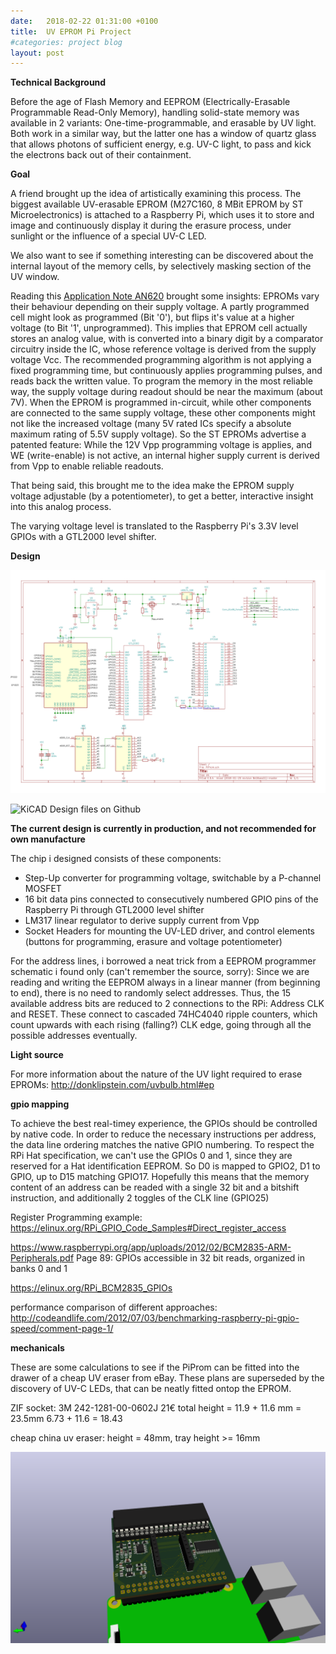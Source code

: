 ```yaml
---
date:	2018-02-22 01:31:00 +0100
title:	UV EPROM Pi Project
#categories: project blog
layout: post
---
```


**Technical Background**

Before the age of Flash Memory and EEPROM (Electrically-Erasable Programmable Read-Only Memory),
handling solid-state memory was available in 2 variants: One-time-programmable, and erasable by UV light.
Both work in a similar way, but the latter one has a window of quartz glass that allows photons of sufficient energy, e.g. UV-C light, to pass and kick the electrons back out of their containment.

**Goal**

A friend brought up the idea of artistically examining this process.
The biggest available UV-erasable EPROM (M27C160, 8 MBit EPROM by ST Microelectronics) is attached to a Raspberry Pi, which uses it to store and image and continuously display it during the erasure process, under sunlight or the influence of a special UV-C LED.

We also want to see if something interesting can be discovered about the internal layout of the memory cells, by selectively masking section of the UV window.

Reading this [Application Note AN620](https://www.digchip.com/datasheets/parts/datasheet/000/AN620.php) brought some 
insights:
EPROMs vary their behaviour depending on their supply voltage. A partly programmed cell might look as programmed (Bit \'0\'), 
but flips it\'s value at a higher voltage (to Bit \'1\', unprogrammed). This implies that EPROM cell actually stores an 
analog 
value, with is converted into a binary digit by a comparator circuitry inside the IC, whose reference voltage is derived from the supply voltage Vcc.
The recommended programming algorithm is not applying a fixed programming time, but continuously applies programming pulses, and reads back the written value.
To program the memory in the most reliable way, the supply voltage during readout should be near the maximum (about 7V).
When the EPROM is programmed in-circuit, while other components are connected to the same supply voltage, these other components might not like the increased voltage (many 5V rated ICs specify a absolute maximum rating of 5.5V supply voltage).
So the ST EPROMs advertise a patented feature: While the 12V Vpp programming voltage is applies, and WE (write-enable) is not active, an internal higher supply current is derived from Vpp to enable reliable readouts.

That being said, this brought me to the idea make the EPROM supply voltage adjustable (by a potentiometer), to get a better, interactive insight into this analog process.

The varying voltage level is translated to the Raspberry Pi\'s 3.3V level GPIOs with a GTL2000 level shifter.

**Design**

![](../images/PiProm-schematic.png)

![KiCAD Design files on Github](https://github.com/strfry/PiProm)

**The current design is currently in production, and not recommended for own manufacture**

The chip i designed consists of these components:
* Step-Up converter for programming voltage, switchable by a P-channel MOSFET
* 16 bit data pins connected to consecutively numbered GPIO pins of the Raspberry Pi through GTL2000 level shifter
* LM317 linear regulator to derive supply current from Vpp
* Socket Headers for mounting the UV-LED driver, and control elements (buttons for programming, erasure and voltage potentiometer)

For the address lines, i borrowed a neat trick from a EEPROM programmer schematic i found only (can\'t remember the source, 
sorry):
Since we are reading and writing the EEPROM always in a linear manner (from beginning to end), there is no need to randomly select addresses.
Thus, the 15 available address bits are reduced to 2 connections to the RPi: Address CLK and RESET. These connect to cascaded 74HC4040 ripple counters, which count upwards with each rising (falling?) CLK edge, going through all the possible addresses eventually.

**Light source**

For more information about the nature of the UV light required to erase EPROMs:
http://donklipstein.com/uvbulb.html#ep

**gpio mapping**

To achieve the best real-timey experience, the GPIOs should be controlled by native code.
In order to reduce the necessary instructions per address, the data line ordering matches the native GPIO numbering.
To respect the RPi Hat specification, we can't use the GPIOs 0 and 1, since they are reserved for a Hat identification EEPROM.
So D0 is mapped to GPIO2, D1 to GPIO, up to D15 matching GPIO17.
Hopefully this means that the memory content of an address can be readed with a single 32 bit and a bitshift instruction,
and additionally 2 toggles of the CLK line (GPIO25)


Register Programming example:
https://elinux.org/RPi_GPIO_Code_Samples#Direct_register_access

https://www.raspberrypi.org/app/uploads/2012/02/BCM2835-ARM-Peripherals.pdf
Page 89: GPIOs accessible in 32 bit reads, organized in banks 0 and 1

https://elinux.org/RPi_BCM2835_GPIOs

performance comparison of different approaches:
http://codeandlife.com/2012/07/03/benchmarking-raspberry-pi-gpio-speed/comment-page-1/

**mechanicals**

These are some calculations to see if the PiProm can be fitted into the drawer of a cheap UV eraser from eBay.
These plans are superseded by the discovery of UV-C LEDs, that can be neatly fitted ontop the EPROM.

ZIF socket: 3M 242-1281-00-0602J 21€
total height = 11.9 + 11.6 mm = 23.5mm
6.73 + 11.6 = 18.43

cheap china uv eraser: height = 48mm, tray height >= 16mm


![3D rendering of the current design, EPROM displayed without quartz window](/images/PiProm.png)
